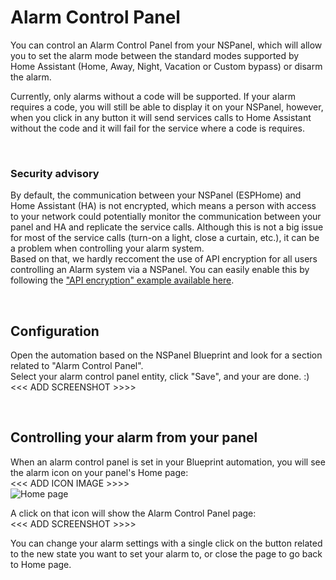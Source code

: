# Alarm Control Panel

You can control an Alarm Control Panel from your NSPanel, which will allow you to set the alarm mode between the standard modes supported by Home Assistant (Home, Away, Night, Vacation or Custom bypass) or disarm the alarm.

Currently, only alarms without a code will be supported. If your alarm requires a code, you will still be able to display it on your NSPanel, however, when you click in any button it will send services calls to Home Assistant without the code and it will fail for the service where a code is requires.

&nbsp;
### Security advisory

By default, the communication between your NSPanel (ESPHome) and Home Assistant (HA) is not encrypted, which means a person with access to your network could potentially monitor the communication between your panel and HA and replicate the service calls. Although this is not a big issue for most of the service calls (turn-on a light, close a curtain, etc.), it can be a problem when controlling your alarm system.<br>
Based on that, we hardly reccoment the use of API encryption for all users controlling an Alarm system via a NSPanel. You can easily enable this by following the ["API encryption" example available here](customization.md#api-encryption).

&nbsp;
## Configuration
Open the automation based on the NSPanel Blueprint and look for a section related to "Alarm Control Panel".<br>
Select your alarm control panel entity, click "Save", and your are done. :)<br>
<<< ADD SCREENSHOT >>>>

&nbsp;
## Controlling your alarm from your panel
When an alarm control panel is set in your Blueprint automation, you will see the alarm icon on your panel's Home page:<br>
<<< ADD ICON IMAGE >>>><br>
![Home page](https://user-images.githubusercontent.com/41958506/212768891-9610d800-43c5-454f-a8b6-6b7c43677b5d.png)

A click on that icon will show the Alarm Control Panel page:<br>
<<< ADD SCREENSHOT >>>>

You can change your alarm settings with a single click on the button related to the new state you want to set your alarm to, or close the page to go back to Home page.